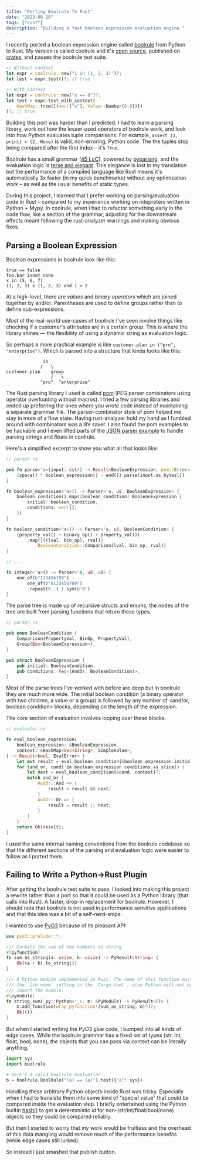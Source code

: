 ```yaml
---
title: "Porting Boolrule To Rust"
date: "2023-08-18"
tags: ["rust"]
description: "Building a fast boolean expression evaluation engine."
---
```


I recently ported a boolean expression engine called [boolrule](https://github.com/tailsdotcom/boolrule) from Python to Rust. My version is called coolrule and it's [open source](https://github.com/healeycodes/coolrule), published on [crates](https://crates.io/crates/coolrule), and passes the boolrule test suite.

```rust
// Without context
let expr = coolrule::new("1 in (1, 2, 3)")?;
let test = expr.test()?; // true 

// With context
let expr = coolrule::new("x == 8")?;
let test = expr.test_with_context(
    HashMap::from([(vec!["x"], Value::Number(8.0))])
)?; // true
```

Building this port was harder than I predicted. I had to learn a parsing library, work out how the lesser-used operators of boolrule work, and look into how Python evaluates tuple comparisons. For example, `assert (1, print) < (2, None)` is valid, non-erroring, Python code. The the tuples stop being compared after the first index – it's `True`.

Boolrule has a small grammar ([45 LoC](https://github.com/tailsdotcom/boolrule/blob/a1671fc372039cfcf4d09673e575ffe69c1a4679/boolrule/boolrule.py#L59-L112)), powered by [pyparsing](https://github.com/pyparsing/pyparsing), and the evaluation logic is [terse and elegant](https://github.com/tailsdotcom/boolrule/blob/a1671fc372039cfcf4d09673e575ffe69c1a4679/boolrule/boolrule.py#L200-L231). This elegance is lost in my translation but the performance of a compiled language like Rust means it's automatically 3x faster (in my quick benchmarks) without any optimization work – as well as the usual benefits of static types.

During this project, I learned that I prefer working on parsing/evaluation code in Rust – compared to my experience working on intepreters written in Python + Mypy. In coolrule, when I had to refactor something early in the code flow, like a section of the grammar, adjusting for the downstream effects meant following the rust-analyzer warnings and making obvious fixes.

## Parsing a Boolean Expression

Boolean expressions in boolrule look like this:

```text
true == false
foo.bar isnot none
x in (5, 6, 7)
(1, 2, 3) ⊆ (1, 2, 3) and 1 > 2
```

At a high-level, there are _values_ and _binary operators_ which are joined together by and/or. Parentheses are used to define groups rather than to define sub-expressions.

Most of the real-world use-cases of boolrule I've seen involve things like checking if a customer's attributes are in a certain group. This is where the library shines — the flexibility of using a dynamic string as evaluation logic.

So perhaps a more practical example is like `customer.plan in ("pro", "enterprise")`. Which is parsed into a structure that kinda looks like this:

```text
              in
             /   \
customer.plan    group
                 /   \
             "pro"  "enterprise"
```

The Rust parsing library I used is called [pom](https://github.com/J-F-Liu/pom) (PEG parser combinators using operator overloading without macros). I tried a few parsing libraries and ended up preferring the ones where you wrote code instead of maintaining a separate grammar file. The parser-combinator style of pom helped me stay in more of a flow state. Having rust-analyzer hold my hand as I fumbled around with combinators was a life saver. I also found the pom examples to be hackable and I even lifted parts of the [JSON parser example](https://github.com/J-F-Liu/pom/blob/master/examples/json.rs) to handle parsing strings and floats in coolrule.

Here's a simplified excerpt to show you what all that looks like:

```rust
// parser.rs

pub fn parse<'a>(input: &str) -> Result<BooleanExpression, pom::Error> {
    (space() * boolean_expression() - end()).parse(input.as_bytes())
}

fn boolean_expression<'a>() -> Parser<'a, u8, BooleanExpression> {
    boolean_condition().map(|boolean_condition| BooleanExpression {
        initial: boolean_condition,
        conditions: vec![],
    })
}

fn boolean_condition<'a>() -> Parser<'a, u8, BooleanCondition> {
    (property_val() + binary_op() + property_val())
        .map(|((lval, bin_op), rval)|
            BooleanCondition::Comparison(lval, bin_op, rval))
}

// ...

fn integer<'a>() -> Parser<'a, u8, u8> {
    one_of(b"123456789") -
        one_of(b"0123456789")
        .repeat(0..) | sym(b'0')
}
```

The parse tree is made up of recursive structs and enums, the nodes of the tree are built from parsing functions that return these types.

```rust
// parser.rs

pub enum BooleanCondition {
    Comparison(PropertyVal, BinOp, PropertyVal),
    Group(Box<BooleanExpression>),
}

pub struct BooleanExpression {
    pub initial: BooleanCondition,
    pub conditions: Vec<(AndOr, BooleanCondition)>,
}
```

Most of the parse trees I've worked with before are deep but in boolrule they are much more wide. The initial boolean condition (a binary operator with two children, a value or a group) is followed by any number of <and/or, boolean condition> blocks, depending on the length of the expression.

The core section of evaluation involves looping over these blocks.

```rust
// evaluator.rs

fn eval_boolean_expression(
    boolean_expression: &BooleanExpression,
    context: &HashMap<Vec<String>, SimpleValue>,
) -> Result<bool, EvalError> {
    let mut result = eval_boolean_condition(&boolean_expression.initial, context)?;
    for (and_or, cond) in boolean_expression.conditions.as_slice() {
        let next = eval_boolean_condition(&cond, context)?;
        match and_or {
            AndOr::And => {
                result = result && next;
            }
            AndOr::Or => {
                result = result || next;
            }
        }
    }
    return Ok(result);
}
```

I used the same internal naming conventions from the boolrule codebase so that the different sections of the parsing and evaluation logic were easier to follow as I ported them.

## Failing to Write a Python→Rust Plugin

After getting the boolrule test suite to pass, I looked into making this project a rewrite rather than a port so that it could be used as a Python library (that calls into Rust). A faster, drop-in replacement for boolrule. However, I should note that boolrule is not used in performance sensitive applications and that this idea was a bit of a self-nerd-snipe.

I wanted to use [PyO3](https://github.com/PyO3/pyo3) because of its pleasant API:

```rust
use pyo3::prelude::*;

/// Formats the sum of two numbers as string.
#[pyfunction]
fn sum_as_string(a: usize, b: usize) -> PyResult<String> {
    Ok((a + b).to_string())
}

/// A Python module implemented in Rust. The name of this function must match
/// the `lib.name` setting in the `Cargo.toml`, else Python will not be able to
/// import the module.
#[pymodule]
fn string_sum(_py: Python<'_>, m: &PyModule) -> PyResult<()> {
    m.add_function(wrap_pyfunction!(sum_as_string, m)?)?;
    Ok(())
}
```

But when I started writing the PyO3 glue code, I bumped into all kinds of edge cases. While the boolrule grammar has a fixed set of types (str, int, float, bool, none), the objects that you can pass via context can be literally anything.

```python
import sys
import boolrule

# here's a valid boolrule evaluation..
b = boolrule.BoolRule("(a) == (a)").test({"a": sys})
```

Handling these arbitrary Python objects inside Rust was tricky. Especially when I had to translate them into some kind of “special value” that could be compared inside the evaluation step. I briefly entertained using the Python builtin [hash()](https://docs.python.org/3/library/functions.html#hash) to get a deterministic id for non-(str/int/float/bool/none) objects so they could be compared reliably.

But then I started to worry that my work would be fruitless and the overhead of this data mangling would remove much of the performance benefits (while edge cases still lurked).

So instead I just smashed that publish button.

